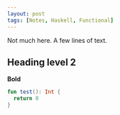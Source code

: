 ```yaml
---
layout: post
tags: [Notes, Haskell, Functional]
---
```


Not much here. A few lines of text.

## Heading level 2

 **Bold**

```kotlin
fun test(): Int {
  return 0
}
```
